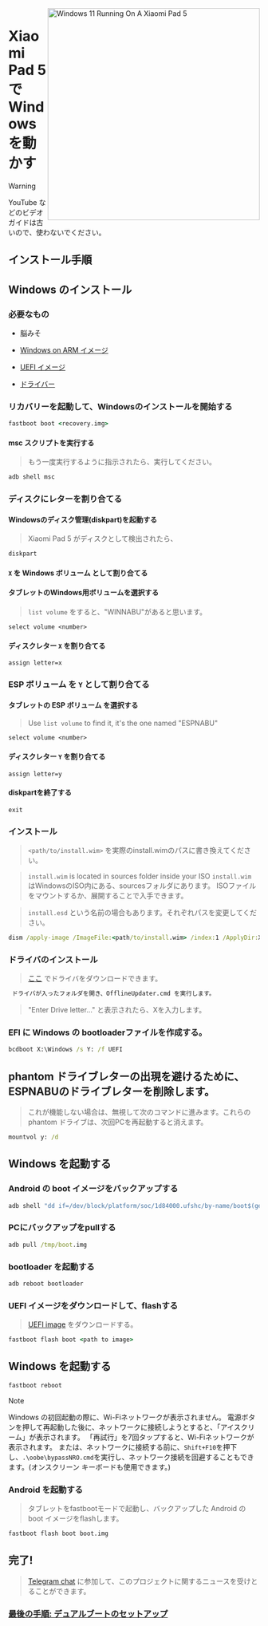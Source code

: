 <img align="right" src="https://raw.githubusercontent.com/erdilS/Port-Windows-11-Xiaomi-Pad-5/main/nabu.png" width="425" alt="Windows 11 Running On A Xiaomi Pad 5">


# Xiaomi Pad 5 で Windows を動かす
> [!WARNING]
> YouTube などのビデオガイドは古いので、使わないでください。

## インストール手順

## Windows のインストール

### 必要なもの
- 脳みそ
  
- [Windows on ARM イメージ](https://uupdump.net/)
  
- [UEFI イメージ](https://raw.githubusercontent.com/erdilS/Port-Windows-11-Xiaomi-Pad-5/main/images/xiaomi-nabu_20240115.img)
  
- [ドライバー](https://github.com/map220v/MiPad5-Drivers/releases/latest)

### リカバリーを起動して、Windowsのインストールを開始する


```cmd
fastboot boot <recovery.img>
```

#### msc スクリプトを実行する

> もう一度実行するように指示されたら、実行してください。

```cmd
adb shell msc
```
### ディスクにレターを割り合てる
  

#### Windowsのディスク管理(diskpart)を起動する

> Xiaomi Pad 5 がディスクとして検出されたら、

```cmd
diskpart
```


#### `X` を Windows ボリューム として割り合てる

#### タブレットのWindows用ボリュームを選択する
> `list volume` をすると、"WINNABU"があると思います。

```diskpart
select volume <number>
```

#### ディスクレター `X` を割り合てる
```diskpart
assign letter=x
```

### ESP ボリューム を `Y` として割り合てる

#### タブレットの ESP ボリューム を選択する
> Use `list volume` to find it, it's the one named "ESPNABU"

```diskpart
select volume <number>
```

#### ディスクレター `Y` を割り合てる

```diskpart
assign letter=y
```

#### diskpartを終了する
```diskpart
exit
```

  
  

### インストール

> `<path/to/install.wim>` を実際のinstall.wimのパスに書き換えてください。

> `install.wim` is located in sources folder inside your ISO
> `install.wim` はWindowsのISO内にある、sourcesフォルダにあります。
> ISOファイルをマウントするか、展開することで入手できます。

> `install.esd` という名前の場合もあります。それぞれパスを変更してください。

```cmd
dism /apply-image /ImageFile:<path/to/install.wim> /index:1 /ApplyDir:X:\
```

### ドライバのインストール

> [ここ](https://github.com/map220v/MiPad5-Drivers/releases/latest) でドライバをダウンロードできます。

```cmd
 ドライバが入ったフォルダを開き、OfflineUpdater.cmd を実行します。
```

> "Enter Drive letter..." と表示されたら、Xを入力します。 

### EFI に Windows の bootloaderファイルを作成する。

```cmd
bcdboot X:\Windows /s Y: /f UEFI
```

## phantom ドライブレターの出現を避けるために、ESPNABUのドライブレターを削除します。
> これが機能しない場合は、無視して次のコマンドに進みます。これらのphantom ドライブは、次回PCを再起動すると消えます。
> 
```cmd
mountvol y: /d
```


## Windows を起動する

### Android の boot イメージをバックアップする

```cmd
adb shell "dd if=/dev/block/platform/soc/1d84000.ufshc/by-name/boot$(getprop ro.boot.slot_suffix) of=/tmp/boot.img"
```

### PCにバックアップをpullする

```cmd
adb pull /tmp/boot.img
```



### bootloader を起動する

```cmd
adb reboot bootloader
```

### UEFI イメージをダウンロードして、flashする
> [UEFI image](https://raw.githubusercontent.com/erdilS/Port-Windows-11-Xiaomi-Pad-5/main/images/xiaomi-nabu_20240115.img) をダウンロードする。

```cmd
fastboot flash boot <path to image>
```
## Windows を起動する
```cmd
fastboot reboot
```

> [!NOTE]
> Windows の初回起動の際に、Wi-Fiネットワークが表示されません。
> 電源ボタンを押して再起動した後に、ネットワークに接続しようとすると、「アイスクリーム」が表示されます。
>「再試行」を7回タップすると、Wi-Fiネットワークが表示されます。
> または、ネットワークに接続する前に、`Shift+F10`を押下し、`.\oobe\bypassNRO.cmd`を実行し、ネットワーク接続を回避することもできます。(オンスクリーン キーボードも使用できます。)

### Android を起動する
> タブレットをfastbootモードで起動し、バックアップした Android の boot イメージをflashします。

```cmd
fastboot flash boot boot.img
```

## 完了!
> [Telegram chat](https://t.me/nabuwoa) に参加して、このプロジェクトに関するニュースを受けとることができます。

### [最後の手順: デュアルブートのセットアップ](dualboot-jp.md)
